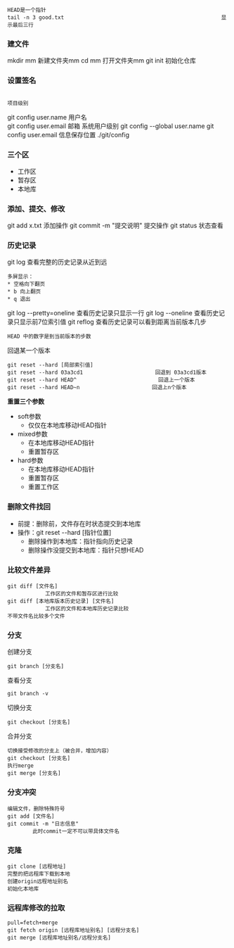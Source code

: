 ~~~
HEAD是一个指针
tail -n 3 good.txt													显示最后三行
~~~
### 建文件
mkdir mm															新建文件夹mm
cd mm																	打开文件夹mm
git init																	初始化仓库

### 设置签名
																				项目级别
git config user.name 用户名		
git config user.email 邮箱
																				系统用户级别
git config --global user.name
git config user.email
信息保存位置			./git/config

### 三个区
* 工作区
* 暂存区
* 本地库

### 添加、提交、修改
git add x.txt														 添加操作
git commit -m "提交说明"							提交操作
git status															   状态查看

### 历史记录
git log																	查看完整的历史记录从近到远
~~~
多屏显示：
* 空格向下翻页
* b 向上翻页
* q 退出
~~~
git log --pretty=oneline							查看历史记录只显示一行
git log --oneline											查看历史记录只显示前7位索引值
git reflog															查看历史记录可以看到距离当前版本几步
~~~
HEAD 中的数字是到当前版本的步数
~~~

回退某一个版本
~~~
git reset --hard [局部索引值]
git reset --hard 03a3cd1					   回退到 03a3cd1版本
git reset --hard HEAD^							回退上一个版本
git reset --hard HEAD~n						  回退上n个版本
~~~
**重置三个参数**
* soft参数
	* 仅仅在本地库移动HEAD指针
* mixed参数
	* 在本地库移动HEAD指针
	* 重置暂存区
* hard参数
	* 在本地库移动HEAD指针
	* 重置暂存区
	* 重置工作区

### 删除文件找回
* 前提：删除前，文件存在时状态提交到本地库
* 操作：git reset --hard [指针位置]
	* 删除操作到本地库：指针指向历史记录
	* 删除操作没提交到本地库：指针只想HEAD

### 比较文件差异
~~~
git diff [文件名]
			工作区的文件和暂存区进行比较
git diff [本地库版本历史记录] [文件名]
			工作区的文件和本地库历史记录比较
不带文件名比较多个文件
~~~
### 分支
创建分支
~~~
git branch [分支名]
~~~
查看分支
~~~
git branch -v
~~~
切换分支
~~~
git checkout [分支名]
~~~
合并分支
~~~
切换接受修改的分支上（被合并，增加内容）
git checkout [分支名]
执行merge
git merge [分支名]
~~~

### 分支冲突
~~~
编辑文件，删除特殊符号
git add [文件名]
git commit -m "日志信息"
		此时commit一定不可以带具体文件名
~~~

### 克隆
~~~
git clone [远程地址]
完整的把远程库下载到本地
创建origin远程地址别名
初始化本地库
~~~
### 远程库修改的拉取
~~~
pull=fetch+merge
git fetch origin [远程库地址别名] [远程分支名]
git merge [远程库地址别名/远程分支名]
~~~